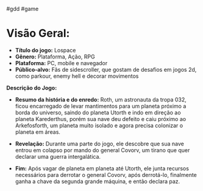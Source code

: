 #gdd #game
# Visão Geral:
- **Título do jogo:** Lospace
- **Gênero:** Plataforma, Ação, RPG
- **Plataforma:** PC, mobile e navegador
- **Público-alvo:** Fãs de sidescroller, que gostam de desafios em jogos 2d, como parkour, enemy hell e decorar movimentos

**Descrição do Jogo:**

- **Resumo da história e do enredo:** Roth, um astronauta da tropa 032, ficou encarregado de levar mantimentos para um planeta próximo a borda do universo, saindo do planeta Utorth e indo em direção ao planeta Karederthus, porém sua nave deu defeito e caiu próximo ao Arkefosforth, um planeta muito isolado e agora precisa colonizar o planeta em áreas.

- **Revelação:** Durante uma parte do jogo, ele descobre que sua nave entrou em colapso por mando do general Covorv, um tirano que quer declarar uma guerra intergalática.

- **Fim:** Após vagar de planeta em planeta até Utorth, ele junta recursos necessários para derrotar o general Covorv, após derrotá-lo, finalmente ganha a chave da segunda grande máquina, e então declara paz.